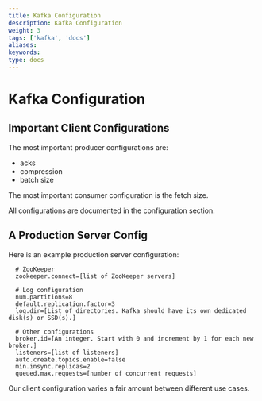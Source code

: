 ```yaml
---
title: Kafka Configuration 
description: Kafka Configuration 
weight: 3
tags: ['kafka', 'docs']
aliases: 
keywords: 
type: docs
---
```


# Kafka Configuration 

## Important Client Configurations 

The most important producer configurations are: 

  * acks
  * compression
  * batch size

The most important consumer configuration is the fetch size. 

All configurations are documented in the configuration section. 

## A Production Server Config 

Here is an example production server configuration: 
    
    
      # ZooKeeper
      zookeeper.connect=[list of ZooKeeper servers]
    
      # Log configuration
      num.partitions=8
      default.replication.factor=3
      log.dir=[List of directories. Kafka should have its own dedicated disk(s) or SSD(s).]
    
      # Other configurations
      broker.id=[An integer. Start with 0 and increment by 1 for each new broker.]
      listeners=[list of listeners]
      auto.create.topics.enable=false
      min.insync.replicas=2
      queued.max.requests=[number of concurrent requests]

Our client configuration varies a fair amount between different use cases. 
